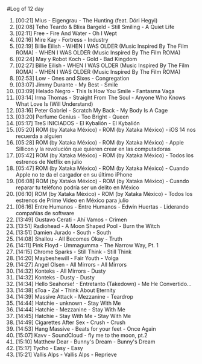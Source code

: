 #Log of 12 day

1. [00:21] Mius - Eigengrau - The Hunting (feat. Dóri Hegyi)
1. [02:08] Teho Teardo & Blixa Bargeld - Still Smiling - A Quiet Life
1. [02:11] Free - Fire And Water - Oh I Wept
1. [02:16] Mire Kay - Fortress - Industry
1. [02:19] Billie Eilish - WHEN I WAS OLDER (Music Inspired By The Film ROMA) - WHEN I WAS OLDER (Music Inspired By The Film ROMA)
1. [02:24] May y Robot Koch - Gold - Bad Kingdom
1. [02:27] Billie Eilish - WHEN I WAS OLDER (Music Inspired By The Film ROMA) - WHEN I WAS OLDER (Music Inspired By The Film ROMA)
1. [02:53] Low - Ones and Sixes - Congregation
1. [03:07] Jimmy Durante - My Best - Smile
1. [03:09] Helado Negro - This Is How You Smile - Fantasma Vaga
1. [03:14] Irma Thomas - Straight From The Soul - Anyone Who Knows What Love Is (Will Understand)
1. [03:16] Peter Gabriel - Scratch My Back - My Body Is A Cage
1. [03:20] Perfume Genius - Too Bright - Queen
1. [05:17] TreS INICIADOS - El Kybalión - El Kybalión
1. [05:20] ROM (by Xataka México) - ROM (by Xataka México) - iOS 14 nos recuerda a alguien
1. [05:28] ROM (by Xataka México) - ROM (by Xataka México) - Apple Sillicon y la revolución que quieren crear en las computadoras
1. [05:42] ROM (by Xataka México) - ROM (by Xataka México) - Todos los estrenos de Netflix en julio
1. [05:47] ROM (by Xataka México) - ROM (by Xataka México) - Cuando Apple no te da el cargador en su último iPhone
1. [06:08] ROM (by Xataka México) - ROM (by Xataka México) - Cuando reparar tu teléfono podría ser un delito en México
1. [06:10] ROM (by Xataka México) - ROM (by Xataka México) - Todos los estrenos de Prime Video en México para julio
1. [06:16] Entre Humanos - Entre Humanos - Edwin Huertas - Liderando compañías de software
1. [13:49] Gustavo Cerati - Ahí Vamos - Crimen
1. [13:51] Radiohead - A Moon Shaped Pool - Burn the Witch
1. [13:51] Damien Jurado - South - South
1. [14:08] Shallou - All Becomes Okay - Truth
1. [14:11] Pink Floyd - Ummagumma - The Narrow Way, Pt. 1
1. [14:15] Chrome Sparks - Still Think - Still Think
1. [14:20] Maybeshewill - Fair Youth - Volga
1. [14:27] Angel Olsen - All Mirrors - All Mirrors
1. [14:32] Konteks - All Mirrors - Dusty
1. [14:32] Konteks - Dusty - Dusty
1. [14:34] Hello Seahorse! - Entretanto (Takedown) - Me He Convertido...
1. [14:38] sToa - Zal - Think About Eternity
1. [14:39] Massive Attack - Mezzanine - Teardrop
1. [14:44] Hatchie - unknown - Stay With Me
1. [14:44] Hatchie - Mezzanine - Stay With Me
1. [14:45] Hatchie - Stay With Me - Stay With Me
1. [14:49] Cigarettes After Sex - Crush - Crush
1. [14:53] Hang Massive - Beats for your feet - Once Again
1. [15:07] Kavv - SoundCloud - fly me to the moon, pt.2
1. [15:10] Matthew Dear - Bunny's Dream - Bunny's Dream
1. [15:17] Tycho - Easy - Easy
1. [15:21] Vallis Alps - Vallis Alps - Reprieve
